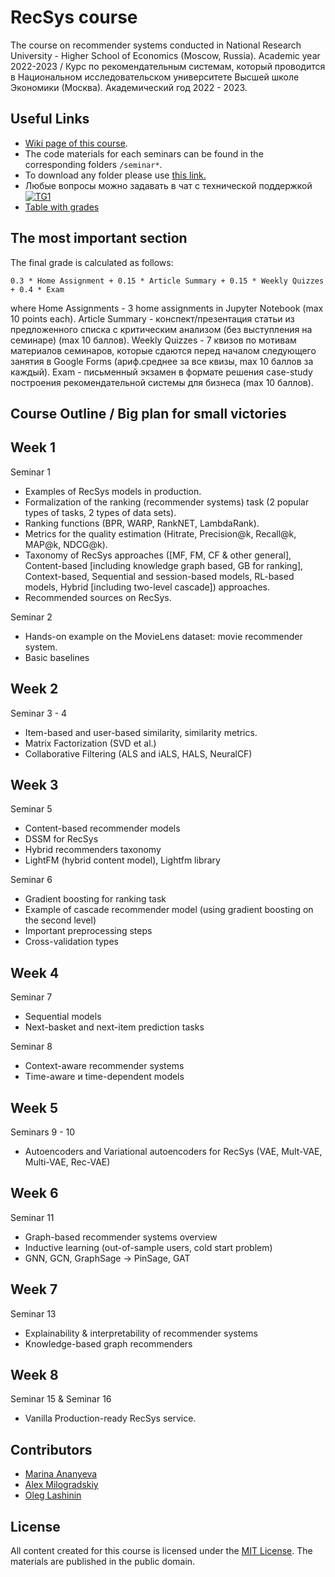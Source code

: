 # RecSys course
The course on recommender systems conducted in National Research University - Higher School of Economics (Moscow, Russia). Academic year 2022-2023 /
Курс по рекомендательным системам, который проводится в Национальном исследовательском университете Высшей школе Экономики (Москва). Академический год 2022 - 2023. 


## Useful Links

- [Wiki page of this course](http://wiki.cs.hse.ru/RecSys_2022_2023). 
- The code materials for each seminars can be found in the corresponding folders `/seminar*`. 
- To download any folder please use [this link.](https://minhaskamal.github.io/DownGit/#/home)
- Любые вопросы можно задавать в чат с технической поддержкой[![TG1](https://img.shields.io/badge/Telegram-chat-blue)](https://t.me/+51dCYfNAXlZiMjYy)
-  [Table with grades](https://docs.google.com/spreadsheets/d/1RvuhuC1euQw0rSNANKWvG7wWSjiAiuWd/edit?usp=sharing&ouid=104963596150558587903&rtpof=true&sd=true)

## The most important section

The final grade is calculated as follows:

```
0.3 * Home Assignment + 0.15 * Article Summary + 0.15 * Weekly Quizzes + 0.4 * Exam
```
where
Home Assignments - 3 home assignments in Jupyter Notebook (max 10 points each). 
Article Summary - конспект/презентация статьи из предложенного списка с критическим анализом (без выступления на семинаре) (max 10 баллов). 
Weekly Quizzes - 7 квизов по мотивам материалов семинаров, которые сдаются перед началом следующего занятия в Google Forms (ариф.среднее за все квизы, max 10 баллов за каждый). 
Exam - письменный экзамен в формате решения case-study построения рекомендательной системы для бизнеса (max 10 баллов). 


## Course Outline / Big plan for small victories

Week 1
-----

Seminar 1
- Examples of RecSys models in production.
- Formalization of the ranking (recommender systems) task (2 popular types of tasks, 2 types of data sets). 
- Ranking functions (BPR, WARP, RankNET, LambdaRank).
- Metrics for the quality estimation (Hitrate, Precision@k, Recall@k, MAP@k, NDCG@k).
- Taxonomy of RecSys approaches ([MF, FM, CF & other general], Content-based [including knowledge graph based, GB for ranking], Context-based, Sequential and session-based models, RL-based models, Hybrid [including two-level cascade]) approaches.
- Recommended sources on RecSys.

Seminar 2
- Hands-on example on the MovieLens dataset: movie recommender system. 
- Basic baselines

Week 2
-----
Seminar 3 - 4
- Item-based and user-based similarity, similarity metrics. 
- Matrix Factorization (SVD et al.)
- Collaborative Filtering (ALS and iALS, HALS, NeuralCF) 

Week 3
-----
Seminar 5
- Content-based recommender models
- DSSM for RecSys
- Hybrid recommenders taxonomy
- LightFM (hybrid content model), Lightfm library

Seminar 6
- Gradient boosting for ranking task
- Example of cascade recommender model (using gradient boosting on the second level)
- Important preprocessing steps
- Cross-validation types

Week 4
------
Seminar 7
- Sequential models
- Next-basket and next-item prediction tasks

Seminar 8
- Context-aware recommender systems
- Time-aware и time-dependent models

Week 5
--------
Seminars 9 - 10
- Autoencoders and Variational autoencoders for RecSys (VAE, Mult-VAE, Multi-VAE, Rec-VAE)

Week 6
-----
Seminar 11
- Graph-based recommender systems overview
- Inductive learning (out-of-sample users, cold start problem)
- GNN, GCN, GraphSage -> PinSage, GAT

Week 7
-----
Seminar 13
- Explainability & interpretability of recommender systems
- Knowledge-based graph recommenders

Week 8
-----
Seminar 15 & Seminar 16
- Vanilla Production-ready RecSys service.


## Contributors 

* [Marina Ananyeva](https://github.com/anamarina)
* [Alex Milogradskiy](https://github.com/Nemexur)
* [Oleg Lashinin](https://github.com/fotol1)


## License

All content created for this course is licensed under the [MIT License](). The materials are published in the public domain.
